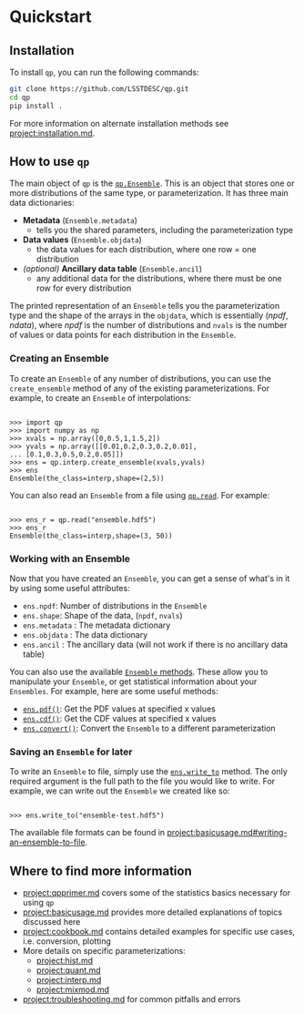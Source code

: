 # Quickstart

## Installation

To install `qp`, you can run the following commands:

```bash
git clone https://github.com/LSSTDESC/qp.git
cd qp
pip install .
```

For more information on alternate installation methods see <project:installation.md>.

## How to use `qp`

The main object of `qp` is the [`qp.Ensemble`](#qp.Ensemble). This is an object that stores one or more distributions of the same type, or parameterization. It has three main data dictionaries:

- **Metadata** (`Ensemble.metadata`)
  - tells you the shared parameters, including the parameterization type
- **Data values** (`Ensemble.objdata`)
  - the data values for each distribution, where one row = one distribution
- _(optional)_ **Ancillary data table** (`Ensemble.ancil`)
  - any additional data for the distributions, where there must be one row for every distribution

The printed representation of an `Ensemble` tells you the parameterization type and the shape of the arrays in the `objdata`, which is essentially ($npdf$, $ndata$), where $npdf$ is the number of distributions and `nvals` is the number of values or data points for each distribution in the `Ensemble`.

### Creating an Ensemble

To create an `Ensemble` of any number of distributions, you can use the `create_ensemble` method of any of the existing parameterizations. For example, to create an `Ensemble` of interpolations:

```{doctest}

>>> import qp
>>> import numpy as np
>>> xvals = np.array([0,0.5,1,1.5,2])
>>> yvals = np.array([[0.01,0.2,0.3,0.2,0.01],
... [0.1,0.3,0.5,0.2,0.05]])
>>> ens = qp.interp.create_ensemble(xvals,yvals)
>>> ens
Ensemble(the_class=interp,shape=(2,5))
```

You can also read an `Ensemble` from a file using [`qp.read`](#qp.core.factory.Factory.read). For example:

```{doctest}

>>> ens_r = qp.read("ensemble.hdf5")
>>> ens_r
Ensemble(the_class=interp,shape=(3, 50))

```

### Working with an Ensemble

Now that you have created an `Ensemble`, you can get a sense of what's in it by using some useful attributes:

- `ens.npdf`: Number of distributions in the `Ensemble`
- `ens.shape`: Shape of the data, (`npdf`, `nvals`)
- `ens.metadata` : The metadata dictionary
- `ens.objdata` : The data dictionary
- `ens.ancil` : The ancillary data (will not work if there is no ancillary data table)

You can also use the available [`Ensemble` methods](methods.md). These allow you to manipulate your `Ensemble`, or get statistical information about your `Ensembles`. For example, here are some useful methods:

- [`ens.pdf()`](#qp.Ensemble.pdf): Get the PDF values at specified x values
- [`ens.cdf()`](#qp.Ensemble.cdf): Get the CDF values at specified x values
- [`ens.convert()`](#qp.Ensemble.convert): Convert the `Ensemble` to a different parameterization

### Saving an `Ensemble` for later

To write an `Ensemble` to file, simply use the [`ens.write_to`](#qp.Ensemble.write_to) method. The only required argument is the full path to the file you would like to write. For example, we can write out the `Ensemble` we created like so:

```{doctest}

>>> ens.write_to("ensemble-test.hdf5")

```

The available file formats can be found in <project:basicusage.md#writing-an-ensemble-to-file>.

## Where to find more information

- <project:qpprimer.md> covers some of the statistics basics necessary for using `qp`
- <project:basicusage.md> provides more detailed explanations of topics discussed here
- <project:cookbook.md> contains detailed examples for specific use cases, i.e. conversion, plotting
- More details on specific parameterizations:
  - <project:hist.md>
  - <project:quant.md>
  - <project:interp.md>
  - <project:mixmod.md>
- <project:troubleshooting.md> for common pitfalls and errors
